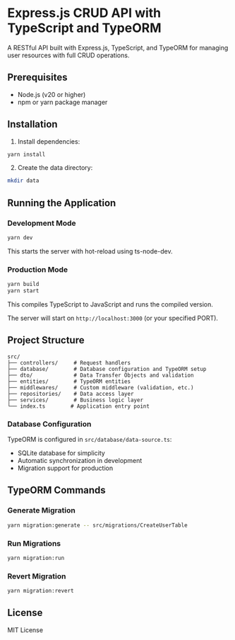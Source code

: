 # Express.js CRUD API with TypeScript and TypeORM

A RESTful API built with Express.js, TypeScript, and TypeORM for managing user resources with full CRUD operations.

## Prerequisites

- Node.js (v20 or higher)
- npm or yarn package manager

## Installation


1. Install dependencies:
```bash
yarn install
```

2. Create the data directory:
```bash
mkdir data
```

## Running the Application

### Development Mode
```bash
yarn dev
```
This starts the server with hot-reload using ts-node-dev.

### Production Mode
```bash
yarn build
yarn start
```
This compiles TypeScript to JavaScript and runs the compiled version.

The server will start on `http://localhost:3000` (or your specified PORT).

## Project Structure

```
src/
├── controllers/     # Request handlers
├── database/        # Database configuration and TypeORM setup
├── dto/             # Data Transfer Objects and validation
├── entities/        # TypeORM entities
├── middlewares/     # Custom middleware (validation, etc.)
├── repositories/    # Data access layer
├── services/        # Business logic layer
└── index.ts        # Application entry point
```

### Database Configuration
TypeORM is configured in `src/database/data-source.ts`:
- SQLite database for simplicity
- Automatic synchronization in development
- Migration support for production

## TypeORM Commands

### Generate Migration
```bash
yarn migration:generate -- src/migrations/CreateUserTable
```

### Run Migrations
```bash
yarn migration:run
```

### Revert Migration
```bash
yarn migration:revert
```

## License

MIT License